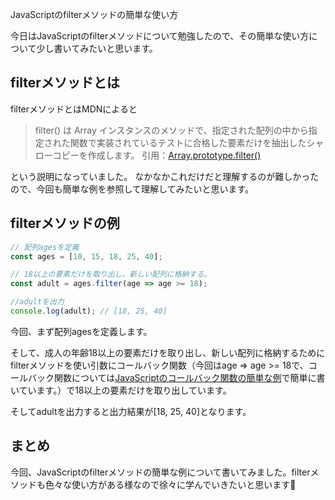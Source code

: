 JavaScriptのfilterメソッドの簡単な使い方

今日はJavaScriptのfilterメソッドについて勉強したので、その簡単な使い方について少し書いてみたいと思います。

## filterメソッドとは
filterメソッドとはMDNによると
> filter() は Array インスタンスのメソッドで、指定された配列の中から指定された関数で実装されているテストに合格した要素だけを抽出したシャローコピーを作成します。
> 引用：[Array.prototype.filter()](https://developer.mozilla.org/ja/docs/Web/JavaScript/Reference/Global_Objects/Array/filter)

という説明になっていました。
なかなかこれだけだと理解するのが難しかったので、今回も簡単な例を参照して理解してみたいと思います。

## filterメソッドの例
```js
// 配列agesを定義
const ages = [10, 15, 18, 25, 40];

// 18以上の要素だけを取り出し、新しい配列に格納する。
const adult = ages.filter(age => age >= 18); 

//adultを出力
console.log(adult); // [18, 25, 40]
```
今回、まず配列agesを定義します。

そして、成人の年齢18以上の要素だけを取り出し、新しい配列に格納するためにfilterメソッドを使い引数にコールバック関数（今回はage => age >= 18で、コールバック関数については[JavaScriptのコールバック関数の簡単な例](https://zenn.dev/kota1234/articles/ce25d7cc6794d7)で簡単に書いています。）で18以上の要素だけを取り出しています。

そしてadultを出力すると出力結果が[18, 25, 40]となります。

## まとめ
今回、JavaScriptのfilterメソッドの簡単な例について書いてみました。filterメソッドも色々な使い方がある様なので徐々に学んでいきたいと思います🏃